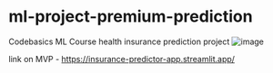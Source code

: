 # ml-project-premium-prediction
Codebasics ML Course health insurance prediction project
![image](https://github.com/user-attachments/assets/f5a5e552-4c23-4a16-87ef-90e60c0be53a)

link on MVP - https://insurance-predictor-app.streamlit.app/
